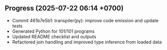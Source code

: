 ## Progress (2025-07-22 06:14 +0700)
- Commit 461b7e5b1: transpiler(py): improve code emission and update tests
- Generated Python for 101/101 programs
- Updated README checklist and outputs
- Refactored join handling and improved type inference from loaded data

